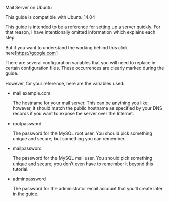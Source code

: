 Mail Server on Ubuntu



This guide is compatible with Ubuntu 14.04 

This guide is intended to be a reference for setting up a server quickly. For that reason, I have intentionally omitted information  which explains each step.

But if you want to understand the working behind this click here[https://google.com]

There are several configuration variables that you will need to replace in certain configuration files. These occurrences are clearly marked during the guide.

However, for your reference, here are the variables used:

- mail.example.com  

  The hostname for your mail server. This can be anything you like, however, it should match the public hostname as specified by your DNS records if you want to expose the server over the Internet.

- rootpassword  

  The password for the MySQL  root  user. You should pick something unique and secure; but something you can remember.

- mailpassword  

  The password for the MySQL  mail  user. You should pick something unique and secure; you don’t even have to remember it beyond this tutorial.

- adminpassword  

  The password for the administrator e­mail account that you’ll create later in the guide.
  
